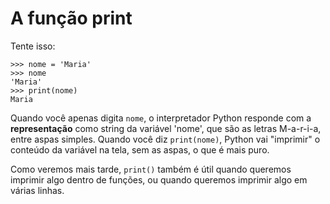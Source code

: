 # A função print

Tente isso:

```text
>>> nome = 'Maria'
>>> nome
'Maria'
>>> print(nome)
Maria
```

Quando você apenas digita `nome`, o interpretador Python responde com a **representação** como string da variável 'nome', que são as letras M-a-r-i-a, entre aspas simples. Quando você diz `print(nome)`, Python vai "imprimir" o conteúdo da variável na tela, sem as aspas, o que é mais puro.

Como veremos mais tarde, `print()` também é útil quando queremos imprimir algo dentro de funções, ou quando queremos imprimir algo em várias linhas.

